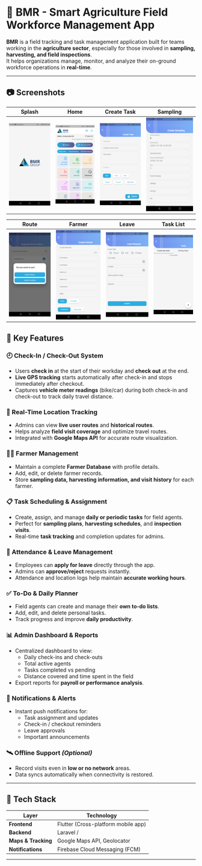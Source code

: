 

# 🌾 BMR - Smart Agriculture Field Workforce Management App

**BMR** is a field tracking and task management application built for teams working in the **agriculture sector**, especially for those involved in **sampling, harvesting, and field inspections**.  
It helps organizations manage, monitor, and analyze their on-ground workforce operations in **real-time**.

---

## 📷 Screenshots

| Splash |Home | Create Task | Sampling
|-----------|----------------|------------|----------------|
| ![](assets/screenshots/bmr_ss0.png) | ![](assets/screenshots/bmr_ss1.png) | ![](assets/screenshots/bmr_ss2.png) | ![](assets/screenshots/bmr_ss3.png) |


| Route | Farmer | Leave | Task List |
|-----------|----------------|------------|------------|
| ![](assets/screenshots/bmr_ss4.png) | ![](assets/screenshots/bmr_ss5.png) | ![](assets/screenshots/bmr_ss6.png) | ![](assets/screenshots/bmr_ss7.png) |


## 🚀 Key Features

### 🕘 Check-In / Check-Out System
- Users **check in** at the start of their workday and **check out** at the end.  
- **Live GPS tracking** starts automatically after check-in and stops immediately after checkout.  
- Captures **vehicle meter readings** (bike/car) during both check-in and check-out to track daily travel distance.

### 📍 Real-Time Location Tracking
- Admins can view **live user routes** and **historical routes**.  
- Helps analyze **field visit coverage** and optimize travel routes.  
- Integrated with **Google Maps API** for accurate route visualization.

### 👨‍🌾 Farmer Management
- Maintain a complete **Farmer Database** with profile details.  
- Add, edit, or delete farmer records.  
- Store **sampling data, harvesting information, and visit history** for each farmer.

### 📋 Task Scheduling & Assignment
- Create, assign, and manage **daily or periodic tasks** for field agents.  
- Perfect for **sampling plans**, **harvesting schedules**, and **inspection visits**.  
- Real-time **task tracking** and completion updates for admins.

### 🧾 Attendance & Leave Management
- Employees can **apply for leave** directly through the app.  
- Admins can **approve/reject** requests instantly.  
- Attendance and location logs help maintain **accurate working hours**.

### ✅ To-Do & Daily Planner
- Field agents can create and manage their **own to-do lists**.  
- Add, edit, and delete personal tasks.  
- Track progress and improve **daily productivity**.

### 📊 Admin Dashboard & Reports
- Centralized dashboard to view:
  - Daily check-ins and check-outs  
  - Total active agents  
  - Tasks completed vs pending  
  - Distance covered and time spent in the field  
- Export reports for **payroll or performance analysis**.

### 🔔 Notifications & Alerts
- Instant push notifications for:
  - Task assignment and updates  
  - Check-in / checkout reminders  
  - Leave approvals  
  - Important announcements

### 🛰️ Offline Support *(Optional)*
- Record visits even in **low or no network** areas.  
- Data syncs automatically when connectivity is restored.

---

## 🧰 Tech Stack

| Layer | Technology |
|-------|-------------|
| **Frontend** | Flutter (Cross-platform mobile app) |
| **Backend** | Laravel / |
| **Maps & Tracking** | Google Maps API, Geolocator |
| **Notifications** | Firebase Cloud Messaging (FCM) |

---
